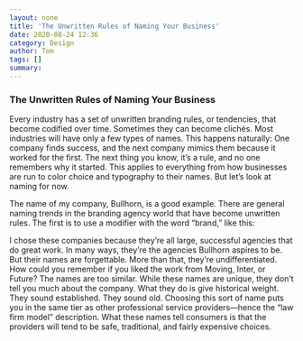 ```yaml
---
layout: none
title: 'The Unwritten Rules of Naming Your Business'
date: 2020-08-24 12:36
category: Design
author: Tom
tags: []
summary: 
---
```



### The Unwritten Rules of Naming Your Business

Every industry has a set of unwritten branding rules, or tendencies, that become codified over time. Sometimes they can become clichés. Most industries will have only a few types of names. This happens naturally: One company finds success, and the next company mimics them because it worked for the first. The next thing you know, it’s a rule, and no one remembers why it started. This applies to everything from how businesses are run to color choice and typography to their names. But let’s look at naming for now.

The name of my company, Bullhorn, is a good example. There are general naming trends in the branding agency world that have become unwritten rules. The first is to use a modifier with the word “brand,” like this:



I chose these companies because they’re all large, successful agencies that do great work. In many ways, they’re the agencies Bullhorn aspires to be. But their names are forgettable. More than that, they’re undifferentiated. How could you remember if you liked the work from Moving, Inter, or Future? The names are too similar. While these names are unique, they don’t tell you much about the company. What they do is give historical weight. They sound established. They sound old. Choosing this sort of name puts you in the same tier as other professional service providers—hence the “law firm model” description. What these names tell consumers is that the providers will tend to be safe, traditional, and fairly expensive choices.
